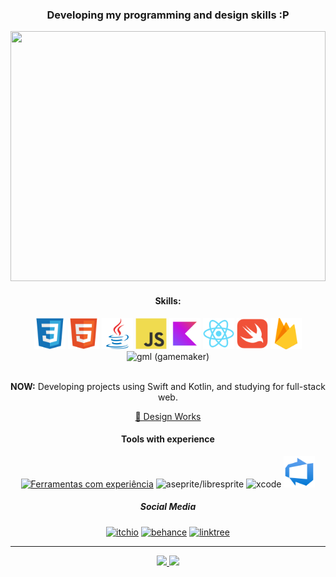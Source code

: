 <div align="center">
  <h3>Developing my programming and design skills :P</h3>
       <img src="https://i.pinimg.com/originals/eb/50/87/eb50875a68b04b0480fa929af2c7547c.gif" width="100%" height="400">
  <br>

  <div align="center">
    <h4>Skills:</h4>
    <img src='https://github.com/devicons/devicon/blob/v2.16.0/icons/css3/css3-original.svg' alt='css' height='50'>
    <img src='https://github.com/devicons/devicon/blob/master/icons/html5/html5-original.svg' alt='html' height='50'>
    <img src='https://github.com/devicons/devicon/blob/master/icons/java/java-original.svg' alt='java' height='50'>
    <img src='https://github.com/devicons/devicon/blob/master/icons/javascript/javascript-original.svg' alt='js' height='50'>
    <!-- <img src='https://github.com/devicons/devicon/blob/master/icons/nodejs/nodejs-original.svg' alt='nodejs' height='50'> -->
    <img src='https://github.com/devicons/devicon/blob/master/icons/kotlin/kotlin-original.svg' alt='kotlin' height='50'>
    <img src='https://github.com/devicons/devicon/blob/master/icons/react/react-original.svg' alt='react' height='50'>
    <img src='https://github.com/devicons/devicon/blob/master/icons/swift/swift-original.svg' alt='swift' height='50'>
    <img src="https://github.com/devicons/devicon/blob/master/icons/firebase/firebase-original.svg" alt="firebase" height ="50">
    <img src='https://user-images.githubusercontent.com/60024796/170530530-b17fc2f4-91ad-4b2b-ad58-d6d4b3ed9aac.png' alt='gml (gamemaker)' height='50'>
  </div>

  <br>

  <b> NOW:</b> Developing projects using Swift and Kotlin, and studying for full-stack web.

  <div align=center>
  <a href="https://www.figma.com/design/TjkEK7oCiXR7HuaA2ex3e0/portf%C3%B3lioOverview-Ingryd?node-id=0-1&t=i5k3aCiotZC4mryH-1"> 💾 Design Works</a>
    
  <b><h4>Tools with experience</h4></b>
    
  [![Ferramentas com experiência](https://skillicons.dev/icons?i=figma,gamemakerstudio,androidstudio,idea,vscode,godot,ai,git&theme=light)](https://skillicons.dev)
  <img src="https://avatars.githubusercontent.com/u/21368660?s=200&v=4" alt="aseprite/libresprite" height="50">
   <img src="https://cdn.icon-icons.com/icons2/3053/PNG/512/xcode_macos_bigsur_icon_189539.png" alt="xcode" height="50">
   <img src="https://github.com/devicons/devicon/blob/master/icons/azuredevops/azuredevops-original.svg" alt="azure" height="50">

</div>

<h5>Social Media</h5>
        <a href="https://tkdingryd.itch.io" target="_blank"><img src="https://static-00.iconduck.com/assets.00/itch-io-icon-512x512-wwio9bi8.png" target="_blank" alt="itchio" height="40"></a>
        <a href="https://www.behance.net/ingrydduarte" target="_blank"><img src="https://cdn.icon-icons.com/icons2/1099/PNG/512/1485482326-behance_78664.png" target="_blank" alt="behance" height="40"></a>
        <a href="https://linktr.ee/ingryddev" target="_blank"><img src="https://asset.brandfetch.io/id_tNIm05N/idJgd2UeGc.png" target="_blank" alt="linktree" height="40"></a>
  <hr>

<div align="center">
    <a href="https://github.com/ingrydf12">
      <img height="180em" src="https://github-readme-stats.vercel.app/api/top-langs/?username=ingrydf12&layout=compact&langs_count=9&theme=midnight-purple&hide=yacc&border_radius"/>
      <img height="180em" src="https://github-readme-stats.vercel.app/api?username=ingrydf12&show_icons=true&theme=midnight-purple&include_all_commits=true&count_private=true&border_radius"/>
    </a>
  </div>
